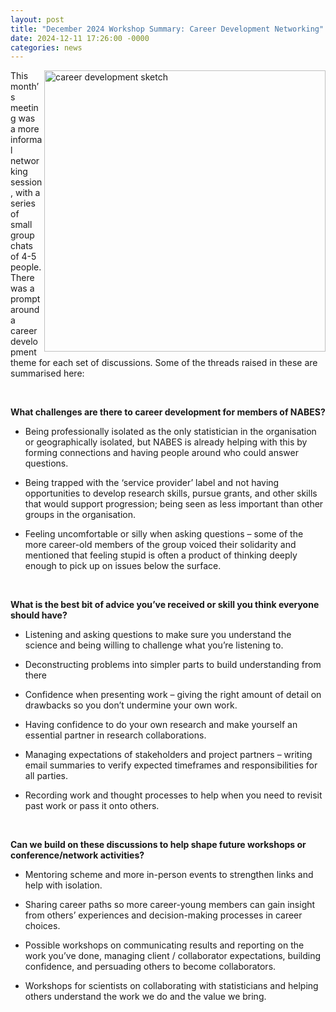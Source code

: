 ```yaml
---
layout: post
title: "December 2024 Workshop Summary: Career Development Networking"
date: 2024-12-11 17:26:00 -0000
categories: news
---
```



<img src="/img/DecemberBlogPicture.jpg" alt="career development sketch" width=450px align = "right"> 


This month’s meeting was a more informal networking session, with a series of small group chats of 4-5 people. There was a prompt around a career development theme for each set of discussions. Some of the threads raised in these are summarised here:  

&nbsp;

**What challenges are there to career development for members of NABES?**   

* Being professionally isolated as the only statistician in the organisation or geographically isolated, but NABES is already helping with this by forming connections and having people around who could answer questions. 

* Being trapped with the ‘service provider’ label and not having opportunities to develop research skills, pursue grants, and other skills that would support progression; being seen as less important than other groups in the organisation. 

* Feeling uncomfortable or silly when asking questions – some of the more career-old members of the group voiced their solidarity and mentioned that feeling stupid is often a product of thinking deeply enough to pick up on issues below the surface.

&nbsp;

**What is the best bit of advice you’ve received or skill you think everyone should have?**   

* Listening and asking questions to make sure you understand the science and being willing to challenge what you’re listening to. 

* Deconstructing problems into simpler parts to build understanding from there 

* Confidence when presenting work – giving the right amount of detail on drawbacks so you don’t undermine your own work. 

* Having confidence to do your own research and make yourself an essential partner in research collaborations. 

* Managing expectations of stakeholders and project partners – writing email summaries to verify expected timeframes and responsibilities for all parties. 

* Recording work and thought processes to help when you need to revisit past work or pass it onto others.    

&nbsp;

**Can we build on these discussions to help shape future workshops or conference/network activities?** 

* Mentoring scheme and more in-person events to strengthen links and help with isolation. 

* Sharing career paths so more career-young members can gain insight from others’ experiences and decision-making processes in career choices. 

* Possible workshops on communicating results and reporting on the work you’ve done, managing client / collaborator expectations, building confidence, and persuading others to become collaborators. 

* Workshops for scientists on collaborating with statisticians and helping others understand the work we do and the value we bring. 
